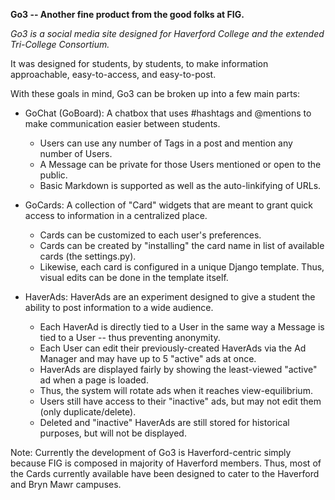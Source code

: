 **Go3 -- Another fine product from the good folks at FIG.**

*Go3 is a social media site designed for Haverford College and the extended Tri-College Consortium.*

It was designed for students, by students, to make information approachable, easy-to-access, and easy-to-post.

With these goals in mind, Go3 can be broken up into a few main parts:

 - GoChat (GoBoard): A chatbox that uses #hashtags and @mentions to make communication easier between students.
   - Users can use any number of Tags in a post and mention any number of Users.
   - A Message can be private for those Users mentioned or open to the public.
   - Basic Markdown is supported as well as the auto-linkifying of URLs.

 - GoCards: A collection of "Card" widgets that are meant to grant quick access to information in a centralized place.
   - Cards can be customized to each user's preferences.
   - Cards can be created by "installing" the card name in list of available cards (the settings.py).
   - Likewise, each card is configured in a unique Django template. Thus, visual edits can be done in the template itself.
 
 - HaverAds: HaverAds are an experiment designed to give a student the ability to post information to a wide audience.
   - Each HaverAd is directly tied to a User in the same way a Message is tied to a User -- thus preventing anonymity.
   - Each User can edit their previously-created HaverAds via the Ad Manager and may have up to 5 "active" ads at once.
   - HaverAds are displayed fairly by showing the least-viewed "active" ad when a page is loaded. 
   - Thus, the system will rotate ads when it reaches view-equilibrium.
   - Users still have access to their "inactive" ads, but may not edit them (only duplicate/delete).
   - Deleted and "inactive" HaverAds are still stored for historical purposes, but will not be displayed.


Note: Currently the development of Go3 is Haverford-centric simply because FIG is composed in majority of Haverford members.
Thus, most of the Cards currently available have been designed to cater to the Haverford and Bryn Mawr campuses.
